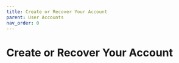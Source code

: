 ```yaml
---
title: Create or Recover Your Account
parent: User Accounts
nav_order: 0
---
```

# Create or Recover Your Account